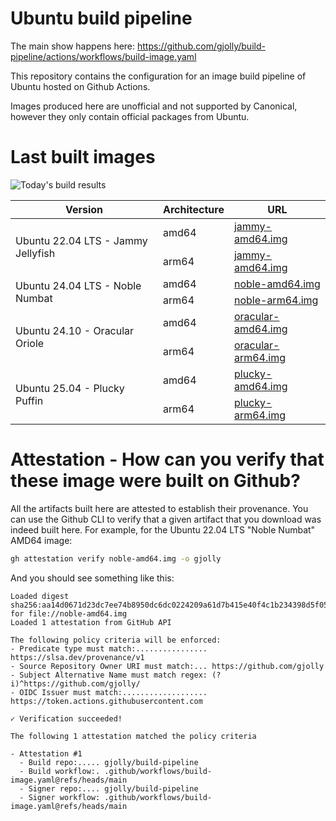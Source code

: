 # Ubuntu build pipeline

The main show happens here: https://github.com/gjolly/build-pipeline/actions/workflows/build-image.yaml

This repository contains the configuration for an image build pipeline of Ubuntu hosted on Github Actions.

Images produced here are unofficial and not supported by Canonical, however they only contain official packages from Ubuntu.

# Last built images

![Today's build results](https://github.com/gjolly/build-pipeline/actions/workflows/build-all.yaml/badge.svg)

<table>
    <thead>
        <tr>
            <th>Version</th>
            <th>Architecture</th>
            <th>URL</th>
        </tr>
    </thead>
    <tbody>
        <tr>
            <td rowspan=2>Ubuntu 22.04 LTS - Jammy Jellyfish</td>
            <td rowspan=1>amd64</td>
            <td rowspan=1><a href="https://objectstorage.eu-marseille-1.oraclecloud.com/p/890K8izdHm5rICdcJzJHQBA19nzx2zHoKmR4E2y2ejGiY_kCRzyh4a1s5yMTyLfJ/n/axd1qa3z3pet/b/live-images/o/jammy-amd64.img">jammy-amd64.img</a></td>
        </tr>
        <tr>
            <td rowspan=1>arm64</td>
            <td rowspan=1><a href="https://objectstorage.eu-marseille-1.oraclecloud.com/p/890K8izdHm5rICdcJzJHQBA19nzx2zHoKmR4E2y2ejGiY_kCRzyh4a1s5yMTyLfJ/n/axd1qa3z3pet/b/live-images/o/jammy-arm64.img">jammy-amd64.img</a></td>
        </tr>
        <tr>
            <td rowspan=2>Ubuntu 24.04 LTS - Noble Numbat</td>
            <td rowspan=1>amd64</td>
            <td rowspan=1><a href="https://objectstorage.eu-marseille-1.oraclecloud.com/p/890K8izdHm5rICdcJzJHQBA19nzx2zHoKmR4E2y2ejGiY_kCRzyh4a1s5yMTyLfJ/n/axd1qa3z3pet/b/live-images/o/noble-amd64.img">noble-amd64.img</a></td>
        </tr>
        <tr>
            <td rowspan=1>arm64</td>
            <td rowspan=1><a href="https://objectstorage.eu-marseille-1.oraclecloud.com/p/890K8izdHm5rICdcJzJHQBA19nzx2zHoKmR4E2y2ejGiY_kCRzyh4a1s5yMTyLfJ/n/axd1qa3z3pet/b/live-images/o/noble-arm64.img">noble-arm64.img</a></td>
        </tr>
        <tr>
            <td rowspan=2>Ubuntu 24.10 - Oracular Oriole</td>
            <td rowspan=1>amd64</td>
            <td rowspan=1><a href="https://objectstorage.eu-marseille-1.oraclecloud.com/p/890K8izdHm5rICdcJzJHQBA19nzx2zHoKmR4E2y2ejGiY_kCRzyh4a1s5yMTyLfJ/n/axd1qa3z3pet/b/live-images/o/oracular-amd64.img">oracular-amd64.img</a></td>
        </tr>
        <tr>
            <td rowspan=1>arm64</td>
            <td rowspan=1><a href="https://objectstorage.eu-marseille-1.oraclecloud.com/p/890K8izdHm5rICdcJzJHQBA19nzx2zHoKmR4E2y2ejGiY_kCRzyh4a1s5yMTyLfJ/n/axd1qa3z3pet/b/live-images/o/oracular-arm64.img">oracular-arm64.img</a></td>
        </tr>
        <tr>
            <td rowspan=2>Ubuntu 25.04 - Plucky Puffin</td>
            <td rowspan=1>amd64</td>
            <td rowspan=1><a href="https://objectstorage.eu-marseille-1.oraclecloud.com/p/890K8izdHm5rICdcJzJHQBA19nzx2zHoKmR4E2y2ejGiY_kCRzyh4a1s5yMTyLfJ/n/axd1qa3z3pet/b/live-images/o/plucky-amd64.img">plucky-amd64.img</a></td>
        </tr>
        <tr>
            <td rowspan=1>arm64</td>
            <td rowspan=1><a href="https://objectstorage.eu-marseille-1.oraclecloud.com/p/890K8izdHm5rICdcJzJHQBA19nzx2zHoKmR4E2y2ejGiY_kCRzyh4a1s5yMTyLfJ/n/axd1qa3z3pet/b/live-images/o/plucky-arm64.img">plucky-arm64.img</a></td>
        </tr>
    </tbody>
</table>

# Attestation - How can you verify that these image were built on Github?

All the artifacts built here are attested to establish their provenance. You can use the Github CLI to verify that a given artifact that you download was indeed built here. For example, for the Ubuntu 22.04 LTS "Noble Numbat" AMD64 image:

```bash
gh attestation verify noble-amd64.img -o gjolly
```

And you should see something like this:

```
Loaded digest sha256:aa14d0671d23dc7ee74b8950dc6dc0224209a61d7b415e40f4c1b234398d5f05 for file://noble-amd64.img
Loaded 1 attestation from GitHub API

The following policy criteria will be enforced:
- Predicate type must match:................ https://slsa.dev/provenance/v1
- Source Repository Owner URI must match:... https://github.com/gjolly
- Subject Alternative Name must match regex: (?i)^https://github.com/gjolly/
- OIDC Issuer must match:................... https://token.actions.githubusercontent.com

✓ Verification succeeded!

The following 1 attestation matched the policy criteria

- Attestation #1
  - Build repo:..... gjolly/build-pipeline
  - Build workflow:. .github/workflows/build-image.yaml@refs/heads/main
  - Signer repo:.... gjolly/build-pipeline
  - Signer workflow: .github/workflows/build-image.yaml@refs/heads/main
```
